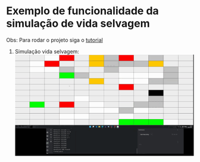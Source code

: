# Exemplo de funcionalidade da simulação de vida selvagem

Obs: Para rodar o projeto siga o [tutorial](https://github.com/UnBParadigmas2024-2/2024.2-SMA-VidaSelvagem/blob/main/code/simulador/README.md)


1. Simulação vida selvagem:
    ![vida_animal](/documentacao/assets/vida_animal.gif)
